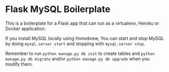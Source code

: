 # Flask MySQL Boilerplate

This is a boilerplate for a Flask app that can run as a virtualenv, Heroku or Docker application.

If you install MySQL locally using Homebrew, You can start and stop MySQL by doing `mysql.server start` and stopping with `mysql.server stop`.

Remember to run `python manage.py db init` to create tables and `python manage.py db migrate` and/or `python manage.py db upgrade` when you modify them.
